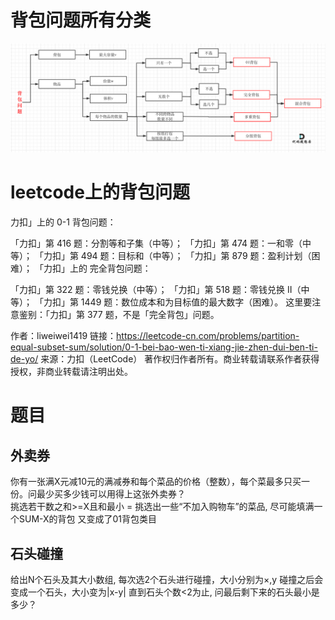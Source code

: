 # 背包问题所有分类
![img.png](../img/img_2112091555.png)


# leetcode上的背包问题
力扣」上的 0-1 背包问题：

「力扣」第 416 题：分割等和子集（中等）；
「力扣」第 474 题：一和零（中等）；
「力扣」第 494 题：目标和（中等）；
「力扣」第 879 题：盈利计划（困难）；
「力扣」上的 完全背包问题：

「力扣」第 322 题：零钱兑换（中等）；
「力扣」第 518 题：零钱兑换 II（中等）；
「力扣」第 1449 题：数位成本和为目标值的最大数字（困难）。
这里要注意鉴别：「力扣」第 377 题，不是「完全背包」问题。

作者：liweiwei1419
链接：https://leetcode-cn.com/problems/partition-equal-subset-sum/solution/0-1-bei-bao-wen-ti-xiang-jie-zhen-dui-ben-ti-de-yo/
来源：力扣（LeetCode）
著作权归作者所有。商业转载请联系作者获得授权，非商业转载请注明出处。


# 题目
## 外卖券
你有一张满X元减10元的满减券和每个菜品的价格（整数），每个菜最多只买一份。问最少买多少钱可以用得上这张外卖券？  
挑选若干数之和>=X且和最小 = 挑选出一些“不加入购物车”的菜品, 尽可能填满一个SUM-X的背包
又变成了01背包类目

## 石头碰撞
给出N个石头及其大小数组, 每次选2个石头进行碰撞，大小分别为×,y 
碰撞之后会变成一个石头，大小变为|x-y|
直到石头个数<2为止, 问最后剩下来的石头最小是多少？



